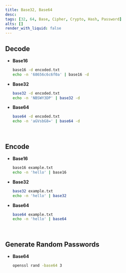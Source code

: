 ```yaml
---
title: Base32, Base64
desc: 
tags: [32, 64, Base, Cipher, Crypto, Hash, Password]
alts: []
render_with_liquid: false
---
```


## Decode

- **Base16**

    ```sh
    base16 -d encoded.txt
    echo -n '68656c6c6f0a' | base16 -d
    ```

- **Base32**

    ```sh
    base32 -d encoded.txt
    echo -n 'NBSWY3DP' | base32 -d
    ```

- **Base64**

    ```sh
    base64 -d encoded.txt
    echo -n 'aGVsbG8=' | base64 -d
    ```

<br />

## Encode

- **Base16**

    ```sh
    base16 example.txt
    echo -n 'hello' | base16
    ```

- **Base32**

    ```sh
    base32 example.txt
    echo -n 'hello' | base32
    ```

- **Base64**

    ```sh
    base64 example.txt
    echo -n 'hello' | base64
    ```

<br />

## Generate Random Passwords

- **Base64**

    ```sh
    openssl rand -base64 3
    ```